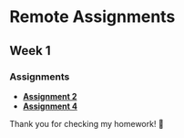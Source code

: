 # Remote Assignments

## Week 1

### Assignments

- **[Assignment 2]()**
- **[Assignment 4]()**

Thank you for checking my homework! 🙏
